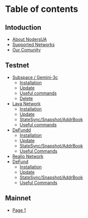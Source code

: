 # Table of contents

## Intoduction

* [About NodersUA](README.md)
* [Supported Networks](intoduction/supported-networks.md)
* [Our Comunity](intoduction/our-comunity.md)

## Testnet

* [Subspace / Gemini-3c](testnet/subspace-gemini-3c/README.md)
  * [Installation](testnet/subspace-gemini-3c/installation.md)
  * [Update](testnet/subspace-gemini-3c/update.md)
  * [Useful commands](testnet/subspace-gemini-3c/useful-commands.md)
  * [Delete](testnet/subspace-gemini-3c/delete.md)
* [Lava Network](testnet/lava-network/README.md)
  * [Installation](testnet/lava-network/installation.md)
  * [Update](testnet/lava-network/update.md)
  * [StateSync/Snapshot/AddrBook](testnet/lava-network/statesync-snapshot-addrbook.md)
  * [Useful commands](testnet/lava-network/useful-commands.md)
* [DeFundd](testnet/defund-or-installation-guide/README.md)
  * [Installation](<testnet/defund/installation (1).md>)
  * [Update](<testnet/defund/update (1).md>)
  * [StateSync/Snapshot/AddrBook](<testnet/defund/statesync-snapshot-addrbook (1).md>)
  * [Useful Commands](testnet/defund/useful-commands.md)
* [Realio Network](testnet/realio-network.md)
* [DeFund](testnet/defund/README.md)
  * [Installation](testnet/defund/installation.md)
  * [Update](testnet/defund/update.md)
  * [StateSync/Snapshot/AddrBook](testnet/defund/statesync-snapshot-addrbook.md)
  * [Useful Commands](<testnet/defund/useful-commands (1).md>)

## Mainnet

* [Page 1](mainnet/page-1.md)
